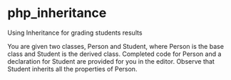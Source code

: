 # php_inheritance
Using Inheritance for grading students results<br>

<p>
You are given two classes, Person and Student, where Person is the base class and Student is the derived class. Completed code for Person and a declaration for Student are provided for you in the editor. Observe that Student inherits all the properties of Person.  
</p>
